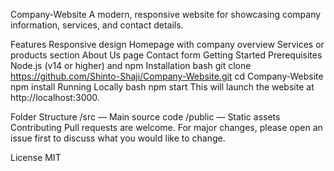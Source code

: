 Company-Website
A modern, responsive website for showcasing company information, services, and contact details.

Features
Responsive design
Homepage with company overview
Services or products section
About Us page
Contact form
Getting Started
Prerequisites
Node.js (v14 or higher) and npm
Installation
bash
git clone https://github.com/Shinto-Shaji/Company-Website.git
cd Company-Website
npm install
Running Locally
bash
npm start
This will launch the website at http://localhost:3000.

Folder Structure
/src — Main source code
/public — Static assets
Contributing
Pull requests are welcome. For major changes, please open an issue first to discuss what you would like to change.

License
MIT
